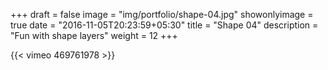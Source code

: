 +++
draft = false
image = "img/portfolio/shape-04.jpg"
showonlyimage = true
date = "2016-11-05T20:23:59+05:30"
title = "Shape 04"
description = "Fun with shape layers"
weight = 12
+++

{{< vimeo 469761978 >}}
